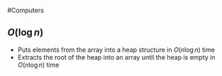 #Computers 
## $\displaystyle O(\log n)$
* Puts elements from the array into a heap structure in $\displaystyle O(n\log n)$ time
* Extracts the root of the heap into an array until the heap is empty in $\displaystyle O(n\log n)$ time